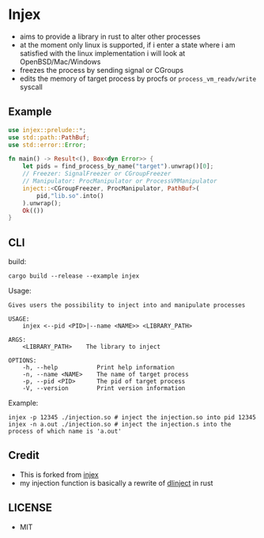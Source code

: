 # Injex

- aims to provide a library in rust to alter other processes
- at the moment only linux is supported, if i enter a state where i am satisfied with the linux implementation i will look at OpenBSD/Mac/Windows
- freezes the process by sending signal or CGroups
- edits the memory of target process by procfs or `process_vm_readv/write` syscall

## Example

```rust
use injex::prelude::*;
use std::path::PathBuf;
use std::error::Error;

fn main() -> Result<(), Box<dyn Error>> {
    let pids = find_process_by_name("target").unwrap()[0]; 
    // Freezer: SignalFreezer or CGroupFreezer
    // Manipulator: ProcManipulator or ProcessVMManipulator
    inject::<CGroupFreezer, ProcManipulator, PathBuf>(
        pid,"lib.so".into()
    ).unwrap();
    Ok(())
}
```

## CLI

build:
```shell
cargo build --release --example injex
```

Usage:
```
Gives users the possibility to inject into and manipulate processes

USAGE:
    injex <--pid <PID>|--name <NAME>> <LIBRARY_PATH>

ARGS:
    <LIBRARY_PATH>    The library to inject

OPTIONS:
    -h, --help           Print help information
    -n, --name <NAME>    The name of target process
    -p, --pid <PID>      The pid of target process
    -V, --version        Print version information

```
Example:
```shell
injex -p 12345 ./injection.so # inject the injection.so into pid 12345
injex -n a.out ./injection.so # inject the injection.s into the process of which name is 'a.out'
```

## Credit

- This is forked from [injex](https://crates.io/crates/injex)
- my injection function is basically a rewrite of [dlinject](https://github.com/DavidBuchanan314/dlinject) in rust

## LICENSE

- MIT